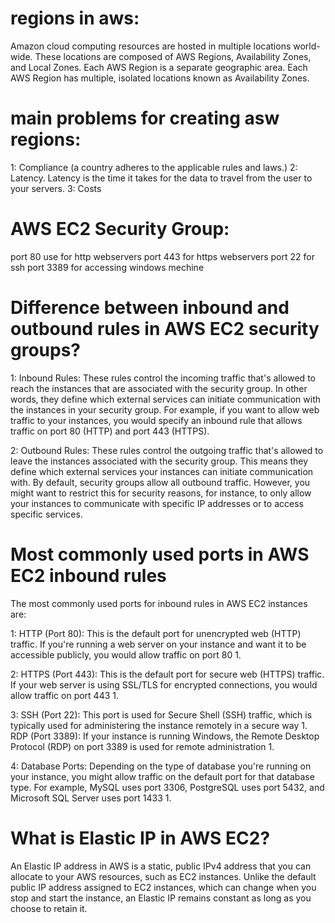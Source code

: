 # regions in aws: 

Amazon cloud computing resources are hosted in multiple locations world-wide. These locations are composed of AWS Regions, Availability Zones, and Local Zones. Each AWS Region is a separate geographic area. Each AWS Region has multiple, isolated locations known as Availability Zones.

# main problems for creating asw regions:

1:  Compliance (a country adheres to the applicable rules and laws.)
2:  Latency. Latency is the time it takes for the data to travel from the user to your
    servers.
3:  Costs

# AWS EC2 Security Group:

port 80 use for http webservers
port 443 for https webservers
port 22 for ssh
port 3389 for accessing windows mechine

# Difference between inbound and outbound rules in AWS EC2 security groups?

1: Inbound Rules: These rules control the incoming traffic that's allowed to reach the instances that are associated with the security group. In other words, they define which external services can initiate communication with the instances in your security group. For example, if you want to allow web traffic to your instances, you would specify an inbound rule that allows traffic on port 80 (HTTP) and port 443 (HTTPS).

2: Outbound Rules: These rules control the outgoing traffic that's allowed to leave the instances associated with the security group. This means they define which external services your instances can initiate communication with. By default, security groups allow all outbound traffic. However, you might want to restrict this for security reasons, for instance, to only allow your instances to communicate with specific IP addresses or to access specific services.

#  Most commonly used ports in AWS EC2 inbound rules

The most commonly used ports for inbound rules in AWS EC2 instances are:

1: HTTP (Port 80): This is the default port for unencrypted web (HTTP) traffic. If you're running a web server on your instance and want it to be accessible publicly, you would allow traffic on port 80 1.

2: HTTPS (Port 443): This is the default port for secure web (HTTPS) traffic. If your web server is using SSL/TLS for encrypted connections, you would allow traffic on port 443 1.

3: SSH (Port 22): This port is used for Secure Shell (SSH) traffic, which is typically used for administering the instance remotely in a secure way 1.
RDP (Port 3389): If your instance is running Windows, the Remote Desktop Protocol (RDP) on port 3389 is used for remote administration 1.

4: Database Ports: Depending on the type of database you're running on your instance, you might allow traffic on the default port for that database type. For example, MySQL uses port 3306, PostgreSQL uses port 5432, and Microsoft SQL Server uses port 1433 1.

# What is Elastic IP in AWS EC2?

An Elastic IP address in AWS is a static, public IPv4 address that you can allocate to your AWS resources, such as EC2 instances. Unlike the default public IP address assigned to EC2 instances, which can change when you stop and start the instance, an Elastic IP remains constant as long as you choose to retain it.

